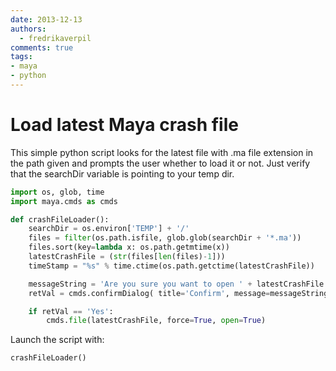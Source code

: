 ```yaml
---
date: 2013-12-13
authors:
  - fredrikaverpil
comments: true
tags:
- maya
- python
---
```


# Load latest Maya crash file

This simple python script looks for the latest file with .ma file extension in the path given and prompts the user whether to load it or not. Just verify that the searchDir variable is pointing to your temp dir.

<!-- more -->

```python
import os, glob, time
import maya.cmds as cmds

def crashFileLoader():
    searchDir = os.environ['TEMP'] + '/'
    files = filter(os.path.isfile, glob.glob(searchDir + '*.ma'))
    files.sort(key=lambda x: os.path.getmtime(x))
    latestCrashFile = (str(files[len(files)-1]))
    timeStamp = "%s" % time.ctime(os.path.getctime(latestCrashFile))

    messageString = 'Are you sure you want to open ' + latestCrashFile + ' created on ' + timeStamp + '?'
    retVal = cmds.confirmDialog( title='Confirm', message=messageString, button=['Yes','No'], defaultButton='Yes', cancelButton='No', dismissString='No' )

    if retVal == 'Yes':
        cmds.file(latestCrashFile, force=True, open=True)
```

Launch the script with:

```python
crashFileLoader()
```